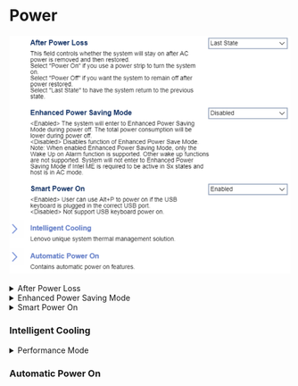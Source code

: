 # Power #

![](./img/thinkcenter_power.png)

<details><summary>After Power Loss</summary>

Whetner the system Will stay on after AC
power is removed and then restored.

One of 3 possible options:

1. **Last State** - return to the previous state. Default.
2.  Power Off - remain off.
3.  Power On - turn on.

<!-- TODO: add WMI
| WMI Setting name | Values | SVP Req'd | AMD/Intel |
|:---|:---|:---|:---|
| AfterPowerLoss | setting_values | yes_no | amd_intel |
-->

**Note:**  Select "Power on" it you use a power strip to turn the system on.

</details>

<details><summary>Enhanced Power Saving Mode</summary>

The total power consumption is lower during power off.
One of 2 possible options for Enhanced Power Saving Mode:

1. **Disabled** - disables Enhanced Power Saving Mode. Default.
2.  Enabled - enables Enhanced Power Saving Mode.

<!-- 
| WMI Setting name | Values | SVP Req'd | AMD/Intel |
|:---|:---|:---|:---|
| EnhancedPowerSavingMode | setting_values | yes_no | amd_intel |
-->

**Note:** In enhanced power saving mode, only the `Wake up on Alarm` function is supported. Other wake up functions are not. System Will not enter `Enhanced Power Saving Mode` if Intel ME is required to be active in Sx states and host is in AC mode. .

</details>

<details><summary>Smart Power On</summary>

When enabled, the user can use `Alt+P` to power on if a USB keyboard is plugged in the correct USB port.

One of 2 possible options for Smart Power On:

1.  **Enabled** - enables Smart Power On. Default.
2.  Disabled - disables Smart Power On.

<!-- TODO: add WMI
| WMI Setting name | Values | SVP Req'd | AMD/Intel |
|:---|:---|:---|:---|
| SmartPowerOn | setting_values | yes_no | amd_intel |
-->

</details>

### Intelligent Cooling  ###

<details><summary>Performance Mode</summary>


One of 3 possible options for cooling performance:

1. **Best Performance** - The system will run at best system performance with normal acoustic level. Default.
2. Best Experience - The system will with balanced noise and better performance.
3. Full Speed - All fans in the system will run at full speed.

<!-- TODO: add WMI
| WMI Setting name | Values | SVP Req'd | AMD/Intel |
|:---|:---|:---|:---|
| IntelligentCoolingPerformanceMode | setting_values | yes_no | amd_intel |
-->

</details>


### Automatic Power On  ###

